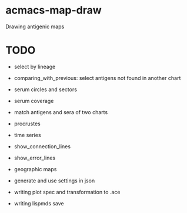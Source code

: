 # acmacs-map-draw
Drawing antigenic maps

# TODO

- select by lineage
- comparing_with_previous: select antigens not found in another chart

- serum circles and sectors
- serum coverage

- match antigens and sera of two charts
- procrustes
- time series
- show_connection_lines
- show_error_lines
- geographic maps

- generate and use settings in json
- writing plot spec and transformation to .ace
- writing lispmds save
